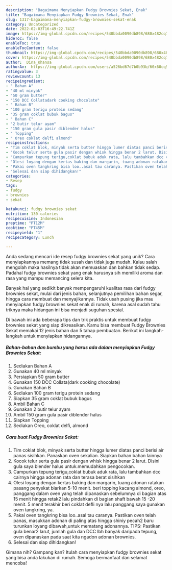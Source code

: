 ```yaml
---
description: "Bagaimana Menyiapkan Fudgy Brownies Sekat, Enak"
title: "Bagaimana Menyiapkan Fudgy Brownies Sekat, Enak"
slug: 1317-bagaimana-menyiapkan-fudgy-brownies-sekat-enak
category: Uncategorized
date: 2022-02-03T16:49:22.741Z
image: https://img-global.cpcdn.com/recipes/540bbda0090db898/680x482cq70/fudgy-brownies-sekat-foto-resep-utama.jpg
hideToc: false
enableToc: true
enableTocContent: false
thumbnail: https://img-global.cpcdn.com/recipes/540bbda0090db898/680x482cq70/fudgy-brownies-sekat-foto-resep-utama.jpg
cover: https://img-global.cpcdn.com/recipes/540bbda0090db898/680x482cq70/fudgy-brownies-sekat-foto-resep-utama.jpg
author:  Dina_Khansa
authorAv:  https://img-global.cpcdn.com/users/a526bd67d7b0b93b/60x60cq50/avatar.jpg
ratingvalue: 3
reviewcount: 13
recipeingredient:
- " Bahan A"
- "40 ml minyak"
- "50 gram butter"
- "150 DCC Collatadark cooking chocolate"
- " Bahan B"
- "100 gram terigu protein sedang"
- "35 gram coklat bubuk bagus"
- " Bahan C"
- "2 butir telur ayam"
- "150 gram gula pasir diblender halus"
- " Topping"
- " Oreo coklat delfi almond"
recipeinstructions:
- "Tim coklat blok, minyak serta butter hingga lumer diatas panci berisi air panas sisihkan. Panaskan oven sekalian. Siapkan bahan bahan lainnya"
- "Kocok telur serta gula pasir dengan whisk hingga benar 2 larut. Disini gula saya blender halus untuk.memudahkan pengocokan."
- "Campurkan tepung terigu,coklat bubuk aduk rata, lalu tambahkan dcc cairnya hingga adonan rata dan terasa berat sisihkan"
- "Olesi loyang dengan kertas baking dan margarin, tuang adonan ratakan pasang penyekat biarkan 5-10 menit. beri topping kacang almond, oreo, panggang dalam oven yang telah dipanaskan sebelumnya di bagian atas 15 menit hingga retak2 lalu pindahkan di bagian shaft bawah 15 -20 menit.  5 menit terakhir beri coklat defli nya lalu panggang.saya gunakan oven tangkring, ya."
- "Pakai oven tangkring bisa loo..asal tau caranya. Pastikan oven telah panas, masukkan adonan di paling atas hingga shiniy pecah2 baru turunkan loyang dibawah,untuk mematang adonannya. TIPS: Pastikan gula benar2 larut, jumlah gula dan DCC lbh banyak daripada tepung, oven dipanaskan pada saat kita ngadon adonan brownies."
- "Selesai dan siap dihidangkan!"
categories:
- Resep
tags:
- fudgy
- brownies
- sekat

katakunci: fudgy brownies sekat 
nutrition: 130 calories
recipecuisine: Indonesian
preptime: "PT12M"
cooktime: "PT45M"
recipeyield: "1"
recipecategory: Lunch

---
```



Anda sedang mencari ide resep fudgy brownies sekat yang unik? Cara menyiapkannya memang tidak susah dan tidak juga mudah. Kalau salah mengolah maka hasilnya tidak akan memuaskan dan bahkan tidak sedap. Padahal fudgy brownies sekat yang enak harusnya sih memiliki aroma dan rasa yang mampu memancing selera kita.


Banyak hal yang sedikit banyak mempengaruhi kualitas rasa dari fudgy brownies sekat, mulai dari jenis bahan, selanjutnya pemilihan bahan segar, hingga cara membuat dan menyajikannya. Tidak usah pusing jika mau menyiapkan fudgy brownies sekat enak di rumah, karena asal sudah tahu triknya maka hidangan ini bisa menjadi suguhan spesial.




Di bawah ini ada beberapa tips dan trik praktis untuk membuat fudgy brownies sekat yang siap dikreasikan. Kamu bisa membuat Fudgy Brownies Sekat memakai 12 jenis bahan dan 5 tahap pembuatan. Berikut ini langkah-langkah untuk menyiapkan hidangannya.

<!--inarticleads1-->

##### Bahan-bahan dan bumbu yang harus ada dalam menyiapkan Fudgy Brownies Sekat:

1. Sediakan  Bahan A
1. Gunakan 40 ml minyak
1. Persiapkan 50 gram butter
1. Gunakan 150 DCC Collata(dark cooking chocolate)
1. Gunakan  Bahan B
1. Sediakan 100 gram terigu protein sedang
1. Siapkan 35 gram coklat bubuk bagus
1. Ambil  Bahan C
1. Gunakan 2 butir telur ayam
1. Ambil 150 gram gula pasir diblender halus
1. Siapkan  Topping
1. Sediakan  Oreo, coklat delfi, almond




<!--inarticleads2-->

##### Cara buat Fudgy Brownies Sekat:

1. Tim coklat blok, minyak serta butter hingga lumer diatas panci berisi air panas sisihkan. Panaskan oven sekalian. Siapkan bahan bahan lainnya
1. Kocok telur serta gula pasir dengan whisk hingga benar 2 larut. Disini gula saya blender halus untuk.memudahkan pengocokan.
1. Campurkan tepung terigu,coklat bubuk aduk rata, lalu tambahkan dcc cairnya hingga adonan rata dan terasa berat sisihkan
1. Olesi loyang dengan kertas baking dan margarin, tuang adonan ratakan pasang penyekat biarkan 5-10 menit. beri topping kacang almond, oreo, panggang dalam oven yang telah dipanaskan sebelumnya di bagian atas 15 menit hingga retak2 lalu pindahkan di bagian shaft bawah 15 -20 menit.  5 menit terakhir beri coklat defli nya lalu panggang.saya gunakan oven tangkring, ya.
1. Pakai oven tangkring bisa loo..asal tau caranya. Pastikan oven telah panas, masukkan adonan di paling atas hingga shiniy pecah2 baru turunkan loyang dibawah,untuk mematang adonannya. TIPS: Pastikan gula benar2 larut, jumlah gula dan DCC lbh banyak daripada tepung, oven dipanaskan pada saat kita ngadon adonan brownies.
1. Selesai dan siap dihidangkan!



Gimana nih? Gampang kan? Itulah cara menyiapkan fudgy brownies sekat yang bisa anda lakukan di rumah. Semoga bermanfaat dan selamat mencoba!
